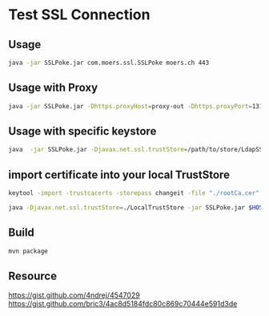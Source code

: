
# Test SSL Connection


## Usage

```bash
java -jar SSLPoke.jar com.moers.ssl.SSLPoke moers.ch 443
```

## Usage with Proxy

```bash
java -jar SSLPoke.jar -Dhttps.proxyHost=proxy-out -Dhttps.proxyPort=13128  moers.ch 443
```

## Usage with specific keystore

```bash
java  -jar SSLPoke.jar -Djavax.net.ssl.trustStore=/path/to/store/LdapSSLKeyStore.jks -Djavax.net.ssl.trustStorePassword=123 -Djavax.net.ssl.trustStoreType=jks myserver.local 443
```

## import certificate into your local TrustStore

```bash
keytool -import -trustcacerts -storepass changeit -file "./rootCa.cer" -alias C1_ROOT_CA -keystore ./LocalTrustStore

java -Djavax.net.ssl.trustStore=./LocalTrustStore -jar SSLPoke.jar $HOST $PORT
```

## Build

```bash
mvn package
```

## Resource

https://gist.github.com/4ndrej/4547029
https://gist.github.com/bric3/4ac8d5184fdc80c869c70444e591d3de

